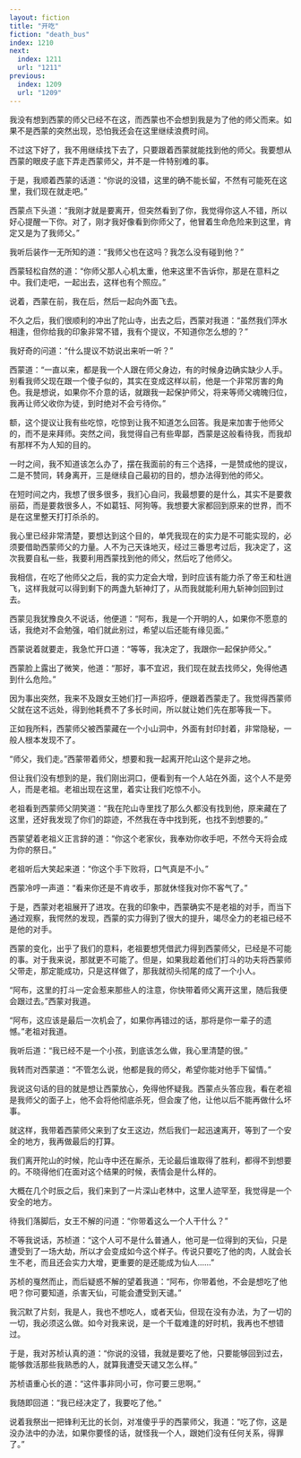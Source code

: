 ```yaml
---
layout: fiction
title: "开吃"
fiction: "death_bus"
index: 1210
next:
  index: 1211
  url: "1211"
previous:
  index: 1209
  url: "1209"
---
```

我没有想到西蒙的师父已经不在这，而西蒙也不会想到我是为了他的师父而来。如果不是西蒙的突然出现，恐怕我还会在这里继续浪费时间。

不过这下好了，我不用继续找下去了，只要跟着西蒙就能找到他的师父。我要想从西蒙的眼皮子底下弄走西蒙师父，并不是一件特别难的事。

于是，我顺着西蒙的话道：“你说的没错，这里的确不能长留，不然有可能死在这里，我们现在就走吧。”

西蒙点下头道：“我刚才就是要离开，但突然看到了你，我觉得你这人不错，所以好心提醒一下你。对了，刚才我好像看到你师父了，他冒着生命危险来到这里，肯定又是为了我师父。”

我听后装作一无所知的道：“我师父也在这吗？我怎么没有碰到他？”

西蒙轻松自然的道：“你师父那人心机太重，他来这里不告诉你，那是在意料之中。我们走吧，一起出去，这样也有个照应。”

说着，西蒙在前，我在后，然后一起向外面飞去。

不久之后，我们很顺利的冲出了陀山寺，出去之后，西蒙对我道：“虽然我们萍水相逢，但你给我的印象非常不错，我有个提议，不知道你怎么想的？”

我好奇的问道：“什么提议不妨说出来听一听？”

西蒙道：“一直以来，都是我一个人跟在师父身边，有的时候身边确实缺少人手。别看我师父现在跟一个傻子似的，其实在变成这样以前，他是一个非常厉害的角色。我是想说，如果你不介意的话，就跟我一起保护师父，将来等师父魂魄归位，我再让师父收你为徒，到时绝对不会亏待你。”

额，这个提议让我有些吃惊，吃惊到让我不知道怎么回答。我是来加害于他师父的，而不是来拜师。突然之间，我觉得自己有些卑鄙，西蒙是这般看待我，而我却有那样不为人知的目的。

一时之间，我不知道该怎么办了，摆在我面前的有三个选择，一是赞成他的提议，二是不赞同，转身离开，三是继续自己最初的目的，想办法得到他的师父。

在短时间之内，我想了很多很多，我扪心自问，我最想要的是什么，其实不是要救丽茹，而是要救很多人，不如葛钰、阿狗等。我想要大家都回到原来的世界，而不是在这里整天打打杀杀的。

我心里已经非常清楚，要想达到这个目的，单凭我现在的实力是不可能实现的，必须要借助西蒙师父的力量。人不为己天诛地灭，经过三番思考过后，我决定了，这次我要自私一些，我要利用西蒙找到他的师父，然后吃了他师父。

我相信，在吃了他师父之后，我的实力定会大增，到时应该有能力杀了帝王和杜逍飞，这样我就可以得到剩下的两盏九斩神灯了，从而我就能利用九斩神剑回到过去。

西蒙见我犹豫良久不说话，他便道：“阿布，我是一个开明的人，如果你不愿意的话，我绝对不会勉强，咱们就此别过，希望以后还能有缘见面。”

西蒙说着就要走，我急忙开口道：“等等，我决定了，我跟你一起保护师父。”

西蒙脸上露出了微笑，他道：“那好，事不宜迟，我们现在就去找师父，免得他遇到什么危险。”

因为事出突然，我来不及跟女王她们打一声招呼，便跟着西蒙走了。我觉得西蒙师父就在这不远处，得到他耗费不了多长时间，所以就让她们先在那等我一下。

正如我所料，西蒙师父被西蒙藏在一个小山洞中，外面有封印封着，非常隐秘，一般人根本发现不了。

“师父，我们走。”西蒙带着师父，想要和我一起离开陀山这个是非之地。

但让我们没有想到的是，我们刚出洞口，便看到有一个人站在外面，这个人不是旁人，而是老祖。老祖出现在这里，着实让我们吃惊不小。

老祖看到西蒙师父阴笑道：“我在陀山寺里找了那么久都没有找到他，原来藏在了这里，还好我发现了你们的踪迹，不然我在寺中找到死，也找不到想要的。”

西蒙望着老祖义正言辞的道：“你这个老家伙，我奉劝你收手吧，不然今天将会成为你的祭日。”

老祖听后大笑起来道：“你这个手下败将，口气真是不小。”

西蒙冷哼一声道：“看来你还是不肯收手，那就休怪我对你不客气了。”

于是，西蒙对老祖展开了进攻。在我的印象中，西蒙确实不是老祖的对手，而当下通过观察，我愕然的发现，西蒙的实力得到了很大的提升，竭尽全力的老祖已经不是他的对手。

西蒙的变化，出乎了我们的意料，老祖要想凭借武力得到西蒙师父，已经是不可能的事。对于我来说，那就更不可能了。但是，如果我趁着他们打斗的功夫将西蒙师父带走，那定能成功，只是这样做了，那我就彻头彻尾的成了一个小人。

“阿布，这里的打斗一定会惹来那些人的注意，你快带着师父离开这里，随后我便会跟过去。”西蒙对我道。

“阿布，这应该是最后一次机会了，如果你再错过的话，那将是你一辈子的遗憾。”老祖对我道。

我听后道：“我已经不是一个小孩，到底该怎么做，我心里清楚的很。”

我转而对西蒙道：“不管怎么说，他都是我的师父，希望你能对他手下留情。”

我说这句话的目的就是想让西蒙放心，免得他怀疑我。西蒙点头答应我，看在老祖是我师父的面子上，他不会将他彻底杀死，但会废了他，让他以后不能再做什么坏事。

就这样，我带着西蒙师父来到了女王这边，然后我们一起迅速离开，等到了一个安全的地方，我再做最后的打算。

我们离开陀山的时候，陀山寺中还在厮杀，无论最后谁取得了胜利，都得不到想要的。不晓得他们在面对这个结果的时候，表情会是什么样的。

大概在几个时辰之后，我们来到了一片深山老林中，这里人迹罕至，我觉得是一个安全的地方。

待我们落脚后，女王不解的问道：“你带着这么一个人干什么？”

不等我说话，苏桢道：“这个人可不是什么普通人，他可是一位得到的天仙，只是遭受到了一场大劫，所以才会变成如今这个样子。传说只要吃了他的肉，人就会长生不老，而且还会实力大增，更重要的是还能成为仙人……”

苏桢的戛然而止，而后疑惑不解的望着我道：“阿布，你带着他，不会是想吃了他吧？你可要知道，杀害天仙，可能会遭受到天谴。”

我沉默了片刻，我是人，我也不想吃人，或者天仙，但现在没有办法，为了一切的一切，我必须这么做。如今对我来说，是一个千载难逢的好时机，我再也不想错过。

于是，我对苏桢认真的道：“你说的没错，我就是要吃了他，只要能够回到过去，能够救活那些我熟悉的人，就算我遭受天谴又怎么样。”

苏桢语重心长的道：“这件事非同小可，你可要三思啊。”

我随即回道：“我已经决定了，我要吃了他。”

说着我祭出一把锋利无比的长剑，对准傻乎乎的西蒙师父，我道：“吃了你，这是没办法中的办法，如果你要怪的话，就怪我一个人，跟她们没有任何关系，得罪了。”